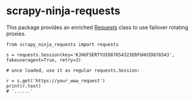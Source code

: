 # scrapy-ninja-requests
This package provides an enriched [Requests](https://pypi.org/project/requests/) class to use failover rotating proxies.

```
from scrapy_ninja_requests import requests

s = requests.Session(key='KJHGFSERTYUIO87654323ERFGHUIO876543', fakeuseragent=True, retry=3)

# once loaded, use it as regular requests.Session:

r = s.get('https://your_www_request')
print(r.text)
# '......'
```
